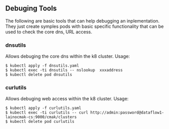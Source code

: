 ## Debuging Tools
The following are basic tools that can help debugging an inplementation. They just create symples pods with basic specific functionality that can be used to check the core dns, URL access.

### dnsutils
Allows debuging the core dns within the k8 cluster. Usage:

    $ kubectl apply -f dnsutils.yaml
    $ kubectl exec -ti dnsutils -- nslookup  xxxaddress
    $ kubectl delete pod dnsutils

### curlutils
Allows debuging web access within the k8 cluster. Usage:

    $ kubectl apply -f curlutils.yaml
    $ kubectl exec -ti curlutils -- curl http://admin:password@dataflow1-lainocmak-cs:9000/cmak/clusters
    $ kubectl delete pod curlutils
